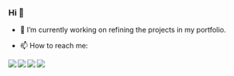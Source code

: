 ### Hi 👋

<!--
**jchau-623/jchau-623** is a ✨ _special_ ✨ repository because its `README.md` (this file) appears on your GitHub profile.

Here are some ideas to get you started:

- 🌱 I’m currently learning ...
- 👯 I’m looking to collaborate on ...
- 🤔 I’m looking for help with ...
- 📫 How to reach me: ... 
- 💬 Ask me about ...
- 😄 Pronouns: ...
- ⚡ Fun fact: ...
-->
- 🔭 I’m currently working on refining the projects in my portfolio.

- 📫 How to reach me:
<a href="https://www.linkedin.com/in/justin-chau-1123a9142/">
  <img align="left"  src="https://img.shields.io/badge/LinkedIn-0077B5?style=for-the-badge&logo=linkedin&logoColor=white" />
</a>
<a href="https://jchau-623.github.io/">
   <img align="left"src="https://img.shields.io/badge/Portfolio-8C1EFF?style=for-the-badge&logo=website&logoColor=white" />
</a>
<a href="https://angel.co/u/justin-chau-3">
   <img align="left"  src="https://img.shields.io/badge/AngelList-%23D4D4D4.svg?style=for-the-badge&logo=AngelList&logoColor=black" />
</a>
<a href="mailto:jchau623@gmail.com">
   <img align="left"src="https://img.shields.io/badge/Gmail-D14836?style=for-the-badge&logo=gmail&logoColor=white" />
</a>
